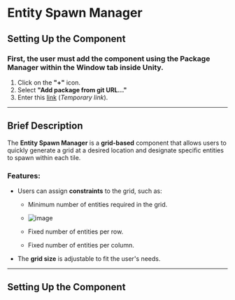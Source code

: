 # **Entity Spawn Manager**  

## **Setting Up the Component**  
### First, the user must add the component using the **Package Manager** within the **Window** tab inside Unity.  
1. Click on the **"+"** icon.  
2. Select **"Add package from git URL..."**  
3. Enter this [link](https://www.youtube.com/watch?v=HeyC9o3Q9wA) (*Temporary link*).  

---  

## **Brief Description**  

The **Entity Spawn Manager** is a **grid-based** component that allows users to quickly generate a grid at a desired location and designate specific entities to spawn within each tile.  

### Features:  
- Users can assign **constraints** to the grid, such as:  
  - Minimum number of entities required in the grid.
  - ![image](https://github.com/user-attachments/assets/aa903b2e-7326-4c43-b5cd-71fd46c3e4aa)

  - Fixed number of entities per row.  
  - Fixed number of entities per column.  
- The **grid size** is adjustable to fit the user's needs.  

---  

## **Setting Up the Component**  
